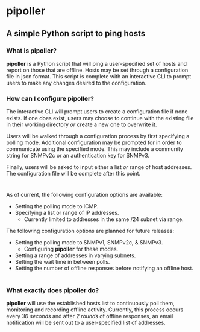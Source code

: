 # pipoller
## A simple Python script to ping hosts

### What is pipoller?

**pipoller** is a Python script that will ping a user-specified set of hosts and report on those that are offline. Hosts may be set through a configuration file in json format. This script is complete with an interactive CLI to prompt users to make any changes desired to the configuration.

### How can I configure pipoller?

The interactive CLI will prompt users to create a configuration file if none exists. If one does exist, users may choose to continue with the existing file in their working directory *or* create a new one to overwrite it. 

Users will be walked through a configuration process by first specifying a polling mode. Additional configuration may be prompted for in order to communicate using the specified mode. This may include a community string for SNMPv2c or an authentication key for SNMPv3. 

Finally, users will be asked to input either a list *or* range of host addresses. The configuration file will be complete after this point.

#
As of current, the following configuration options are available:
* Setting the polling mode to ICMP.
* Specifying a list or range of IP addresses.
  * Currently limited to addresses in the same /24 subnet via range.

The following configuration options are planned for future releases:
* Setting the polling mode to SNMPv1, SNMPv2c, & SNMPv3.
  * Configuring **pipoller** for these modes.
* Setting a range of addresses in varying subnets.
* Setting the wait time in between polls.
* Setting the number of offline responses before notifying an offline host.
#

### What exactly does pipoller do?

**pipoller** will use the established hosts list to continuously poll them, monitoring and recording offline activity. Currently, this process occurs every *30 seconds* and after *2 rounds* of offline responses, an email notification will be sent out to a user-specified list of addresses. 


